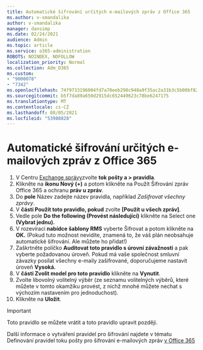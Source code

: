 ```yaml
---
title: Automatické šifrování určitých e-mailových zpráv z Office 365
ms.author: v-smandalika
author: v-smandalika
manager: dansimp
ms.date: 02/24/2021
audience: Admin
ms.topic: article
ms.service: o365-administration
ROBOTS: NOINDEX, NOFOLLOW
localization_priority: Normal
ms.collection: Adm_O365
ms.custom:
- "9000078"
- "7342"
ms.openlocfilehash: 74f9733196004fd7a78eeb290c948a9f35ac2a31b3c5b00bf82e44081aac8637
ms.sourcegitcommit: b5f7da89a650d2915dc652449623c78be6247175
ms.translationtype: MT
ms.contentlocale: cs-CZ
ms.lasthandoff: 08/05/2021
ms.locfileid: "53988828"
---
```

# <a name="automatically-encrypt-certain-email-messages-from-office-365"></a>Automatické šifrování určitých e-mailových zpráv z Office 365

1. V Centru [Exchange správy](https://outlook.office365.com/ecp/)zvolte **tok pošty a > pravidla**. 
2. Klikněte na **ikonu Nový (+)** a potom klikněte na Použít Šifrování zpráv Office 365 a ochranu **práv u zpráv**.
3. Do **pole** Název zadejte název pravidla, například *Zašifrovat všechny zprávy*.
4. V **části Použít toto pravidlo, pokud** zvolte **[Použít u všech zpráv]**. 
5. Vedle pole **Do the following (Provést následující)** klikněte na Select one **(Vybrat jednu).** 
6. V rozevírací **nabídce šablony RMS** vyberte Šifrovat a potom klikněte na **OK.**  (Pokud tuto možnost nevidíte, znamená to, že váš plán neobsahuje automatické šifrování. Ale můžete ho přidat!)
7. Zaškrtněte políčko **Auditovat toto pravidlo s úrovní závažnosti** a pak vyberte požadovanou úroveň. Pokud má vaše společnost smluvní závazky posílat všechny e-maily zašifrované, doporučujeme nastavit úroveň **Vysoká.**
8. V **části Zvolit model pro toto pravidlo** klikněte na **Vynutit**. 
9. Zvolte libovolný volitelný výběr (ze seznamu volitelných výběrů, které můžete v tomto okamžiku provést, z nichž mnohé můžete nechat s výchozím nastavením pro jednoduchost).
10. Klikněte na **Uložit**.

> [!IMPORTANT]
> Toto pravidlo se můžete vrátit a toto pravidlo upravit později.

Další informace o vytváření pravidel pro šifrování najdete v tématu Definování pravidel toku pošty pro šifrování e-mailových zpráv [v Office 365](https://docs.microsoft.com/microsoft-365/compliance/define-mail-flow-rules-to-encrypt-email)


